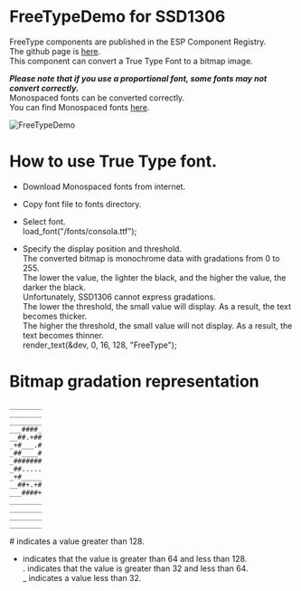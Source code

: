 # FreeTypeDemo for SSD1306

FreeType components are published in the ESP Component Registry.   
The github page is [here](https://github.com/espressif/idf-extra-components/tree/master/freetype).   
This component can convert a True Type Font to a bitmap image.   

___Please note that if you use a proportional font, some fonts may not convert correctly.___   
Monospaced fonts can be converted correctly.   
You can find Monospaced fonts [here](https://en.wikipedia.org/wiki/List_of_monospaced_typefaces).   

![FreeTypeDemo](https://github.com/user-attachments/assets/13892a84-8ed8-48b9-8e1e-8e1f7235f8cb)

# How to use True Type font.

- Download Monospaced fonts from internet.

- Copy font file to fonts directory.

- Select font.   
  load_font("/fonts/consola.ttf");

- Specify the display position and threshold.   
  The converted bitmap is monochrome data with gradations from 0 to 255.   
  The lower the value, the lighter the black, and the higher the value, the darker the black.   
  Unfortunately, SSD1306 cannot express gradations.   
  The lower the threshold, the small value will display. As a result, the text becomes thicker.   
  The higher the threshold, the small value will not display. As a result, the text becomes thinner.   
  render_text(&dev, 0, 16, 128, "FreeType");


# Bitmap gradation representation
```
________
________
________
___####_
__##.+##
_+#___.#
_##____#
_#######
_##.....
_+#_____
__##+.+#
___####+
________
________
________
________
```

\# indicates a value greater than 128.   
+ indicates that the value is greater than 64 and less than 128.   
. indicates that the value is greater than 32 and less than 64.   
_ indicates a value less than 32.

